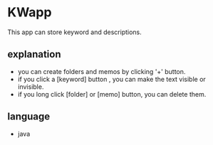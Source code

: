 # KWapp
This app can store keyword and descriptions.

## explanation
+ you can create folders and memos by clicking '+' button.
+ if you click a [keyword] button , you can make the text visible or invisible.
+ if you long click [folder] or [memo] button, you can delete them.

## language
+ java
